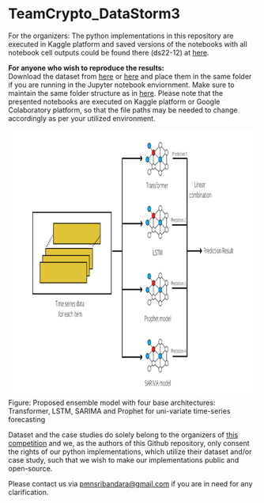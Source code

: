 # TeamCrypto_DataStorm3

For the organizers: The python implementations in this repository are executed in Kaggle platform and saved versions of the notebooks with all notebook cell outputs could be found there (ds22-12) at [here](https://www.kaggle.com/competitions/data-storm-30/overview). 

**For anyone who wish to reproduce the results:** <br />
Download the dataset from [here](https://www.kaggle.com/competitions/data-storm-30/data) or [here](https://github.com/NuwanSriBandara/TeamCrypto_DataStorm3/tree/main/Dataset) and place them in the same folder if you are running in the Jupyter notebook enviornment. Make sure to maintain the same folder structure as in [here](https://www.kaggle.com/competitions/data-storm-30/data). Please note that the presented notebooks are executed on Kaggle platform or Google Colaboratory platform, so that the file paths may be needed to change accordingly as per your utilized environment. 

<img src="https://github.com/NuwanSriBandara/TeamCrypto_DataStorm3/blob/main/Images/ensemble_model.png" width="960" height="540"><br />
Figure: Proposed ensemble model with four base architectures: Transformer, LSTM, SARIMA and Prophet for uni-variate time-series forecasting

Dataset and the case studies do solely belong to the organizers of [this competition](https://www.kaggle.com/competitions/data-storm-30/) and we, as the authors of this Github repository, only consent the rights of our python implementations, which utilize their dataset and/or case study, such that we wish to make our implementations public and open-source.

Please contact us via pmnsribandara@gmail.com if you are in need for any clarification.
